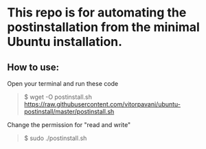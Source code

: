 # This repo is for automating the postinstallation from the minimal Ubuntu installation.

## How to use:

Open your terminal and run these code

>$ wget -O postinstall.sh https://raw.githubusercontent.com/vitorpavani/ubuntu-postinstall/master/postinstall.sh

Change the permission for "read and write"

>$ sudo ./postinstall.sh
